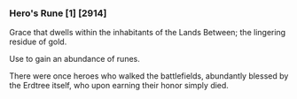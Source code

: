 ### Hero's Rune [1] [2914]

Grace that dwells within the inhabitants of the Lands Between; the lingering residue of gold.

Use to gain an abundance of runes.

There were once heroes who walked the battlefields, abundantly blessed by the Erdtree itself, who upon earning their honor simply died.